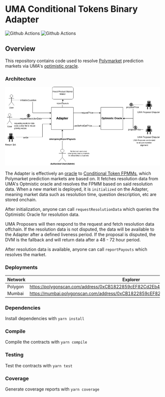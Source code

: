# UMA Conditional Tokens Binary Adapter

![Github Actions](https://github.com/Polymarket/uma-conditional-tokens-adapter/workflows/Tests/badge.svg)
![Github Actions](https://github.com/Polymarket/uma-conditional-tokens-adapter/workflows/Lint/badge.svg)

## Overview

This repository contains code used to resolve [Polymarket](https://polymarket.com/) prediction markets via UMA's [optimistic oracle](https://docs.umaproject.org/oracle/optimistic-oracle-interface).


### Architecture

![Contract Architecture](./docs/adapter.png)

The Adapter is effectively an [oracle](https://github.com/gnosis/conditional-tokens-contracts/blob/master/contracts/ConditionalTokens.sol#L65) to [Conditional Token FPMMs](https://docs.gnosis.io/conditionaltokens/), which Polymarket prediction markets are based on. It fetches resolution data from UMA's Optmistic oracle and resolves the FPMM based on said resolution data. When a new market is deployed, it is `initialized` on the Adapter, meaning market data such as resolution time, question description, etc are stored onchain.

After initialization, anyone can call `requestResolutionData` which queries the Optimistic Oracle for resolution data.

UMA Proposers will then respond to the request and fetch resolution data offchain. If the resolution data is not disputed, the data will be available to the Adapter after a defined liveness period. If the proposal is disputed, the DVM is the fallback and will return data after a 48 - 72 hour period.
     
After resolution data is available, anyone can call `reportPayouts` which resolves the market.

### Deployments

| Network          | Explorer                                                                          |
| ---------------- | --------------------------------------------------------------------------------- |
| Polygon          | https://polygonscan.com/address/0xCB1822859cEF82Cd2Eb4E6276C7916e692995130        |
| Mumbai           | https://mumbai.polygonscan.com/address/0xCB1822859cEF82Cd2Eb4E6276C7916e692995130 |


### Dependencies

Install dependencies with `yarn install`


### Compile

Compile the contracts with `yarn compile`


### Testing

Test the contracts with `yarn test`

### Coverage

Generate coverage reports with `yarn coverage`
